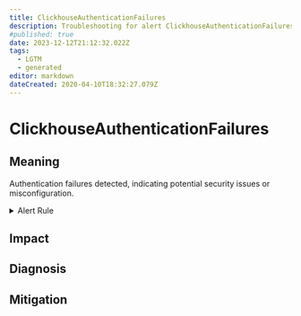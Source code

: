```yaml
---
title: ClickhouseAuthenticationFailures
description: Troubleshooting for alert ClickhouseAuthenticationFailures
#published: true
date: 2023-12-12T21:12:32.022Z
tags: 
  - LGTM
  - generated
editor: markdown
dateCreated: 2020-04-10T18:32:27.079Z
---
```


# ClickhouseAuthenticationFailures

## Meaning
[//]: # "Short paragraph that explains what the alert means"
Authentication failures detected, indicating potential security issues or misconfiguration.

<details>
  <summary>Alert Rule</summary>

{{% rule "clickhouse/clickhouse-internal.yml" "ClickhouseAuthenticationFailures" %}}

<!-- Rule when generated

```yaml
alert: ClickhouseAuthenticationFailures
expr: increase(ClickHouseErrorMetric_AUTHENTICATION_FAILED[5m]) > 0
for: 0m
labels:
    severity: info
annotations:
    summary: ClickHouse Authentication Failures (instance {{ $labels.instance }})
    description: |-
        Authentication failures detected, indicating potential security issues or misconfiguration.
          VALUE = {{ $value }}
          LABELS = {{ $labels }}
    runbook: https://github.com/srerun/prometheus-alerts/blob/main/content/runbooks/clickhouse-internal/ClickhouseAuthenticationFailures.md

```

-->

</details>


## Impact
[//]: # "What could / will happen if the alert is not addressed"



## Diagnosis
[//]: # "Steps to take to identify the cause of the problem"



## Mitigation
[//]: # "The steps necessary to resolve the alert"
